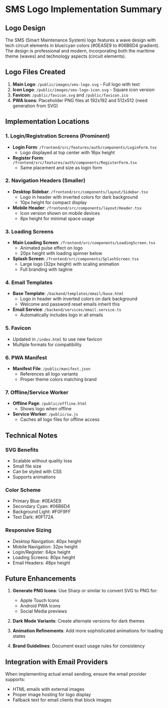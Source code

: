 # SMS Logo Implementation Summary

## Logo Design
The SMS (Smart Maintenance System) logo features a wave design with tech circuit elements in blue/cyan colors (#0EA5E9 to #06B6D4 gradient). The design is professional and modern, incorporating both the maritime theme (waves) and technology aspects (circuit elements).

## Logo Files Created
1. **Main Logo**: `/public/images/sms-logo.svg` - Full logo with text
2. **Icon Logo**: `/public/images/sms-logo-icon.svg` - Square icon version
3. **Favicon**: `/public/favicon.svg` and `/public/favicon.ico`
4. **PWA Icons**: Placeholder PNG files at 192x192 and 512x512 (need generation from SVG)

## Implementation Locations

### 1. Login/Registration Screens (Prominent)
- **Login Form**: `/frontend/src/features/auth/components/LoginForm.tsx`
  - Logo displayed at top center with 16px height
- **Register Form**: `/frontend/src/features/auth/components/RegisterForm.tsx`
  - Same placement and size as login form

### 2. Navigation Headers (Smaller)
- **Desktop Sidebar**: `/frontend/src/components/layout/Sidebar.tsx`
  - Logo in header with inverted colors for dark background
  - 10px height for compact display
- **Mobile Header**: `/frontend/src/components/layout/Header.tsx`
  - Icon version shown on mobile devices
  - 8px height for minimal space usage

### 3. Loading Screens
- **Main Loading Screen**: `/frontend/src/components/LoadingScreen.tsx`
  - Animated pulse effect on logo
  - 20px height with loading spinner below
- **Splash Screen**: `/frontend/src/components/SplashScreen.tsx`
  - Large logo (32px height) with scaling animation
  - Full branding with tagline

### 4. Email Templates
- **Base Template**: `/backend/templates/email/base.html`
  - Logo in header with inverted colors on dark background
  - Welcome and password reset emails inherit this
- **Email Service**: `/backend/services/email.service.ts`
  - Automatically includes logo in all emails

### 5. Favicon
- Updated in `/index.html` to use new favicon
- Multiple formats for compatibility

### 6. PWA Manifest
- **Manifest File**: `/public/manifest.json`
  - References all logo variants
  - Proper theme colors matching brand

### 7. Offline/Service Worker
- **Offline Page**: `/public/offline.html`
  - Shows logo when offline
- **Service Worker**: `/public/sw.js`
  - Caches all logo files for offline access

## Technical Notes

### SVG Benefits
- Scalable without quality loss
- Small file size
- Can be styled with CSS
- Supports animations

### Color Scheme
- Primary Blue: #0EA5E9
- Secondary Cyan: #06B6D4
- Background Light: #F0F9FF
- Text Dark: #0F172A

### Responsive Sizing
- Desktop Navigation: 40px height
- Mobile Navigation: 32px height
- Login/Register: 64px height
- Loading Screens: 80px height
- Email Headers: 48px height

## Future Enhancements

1. **Generate PNG Icons**: Use Sharp or similar to convert SVG to PNG for:
   - Apple Touch Icons
   - Android PWA Icons
   - Social Media previews

2. **Dark Mode Variants**: Create alternate versions for dark themes

3. **Animation Refinements**: Add more sophisticated animations for loading states

4. **Brand Guidelines**: Document exact usage rules for consistency

## Integration with Email Providers
When implementing actual email sending, ensure the email provider supports:
- HTML emails with external images
- Proper image hosting for logo display
- Fallback text for email clients that block images